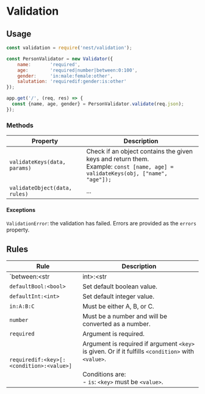 # Validation

## Usage

```js
const validation = require('nest/validation');

const PersonValidator = new Validator({
	name:       'required',
	age:        'required|number|between:0:100',
	gender:     'in:male:female:other',
	salutation: 'requiredif:gender:is:other'
});

app.get('/', (req, res) => {
  const {name, age, gender} = PersonValidator.validate(req.json);
});
```

### Methods

| Property                      | Description                                                  |
| ----------------------------- | ------------------------------------------------------------ |
| `validateKeys(data, params)`  | Check if an object contains the given keys and return them.<br />Example: `const [name, age] = validateKeys(obj, ["name", "age"]);` |
| `validateObject(data, rules)` | ...                                                          |

#### Exceptions

`ValidationError`: the validation has failed. Errors are provided as the `errors` property.

## Rules

| Rule                                     | Description                                                  |
| ---------------------------------------- | ------------------------------------------------------------ |
| `between:<str|int>:<str|int>`            | Must be greater or equal to A and lesser or equal to B. If value is a number, A and B will be considered as numbers as well. |
| `defaultBool:<bool>`                     | Set default boolean value.                                   |
| `defaultInt:<int>`                       | Set default integer value.                                   |
| `in:A:B:C`                               | Must be either A, B, or C.                                   |
| `number`                                 | Must be a number and will be converted as a number.          |
| `required`                               | Argument is required.                                        |
| `requiredif:<key>[:<condition>:<value>]` | Argument is required if argument `<key>` is given. Or if it fulfills `<condition>` with `<value>`.<br /><br />Conditions are:<br />- `is`: `<key>` must be `<value>`. |


